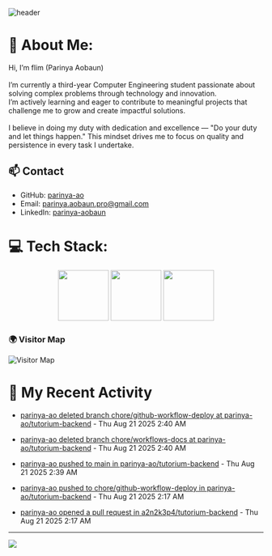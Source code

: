 ![header](https://capsule-render.vercel.app/api?type=waving&color=gradient&height=180&section=header&text=Parinya-Aobun&fontSize=32&animation=fadeIn)

# 💫 About Me:
Hi, I’m flim (Parinya Aobaun)<br><br>I’m currently a third-year Computer Engineering student passionate about solving complex problems through technology and innovation.  <br>I’m actively learning and eager to contribute to meaningful projects that challenge me to grow and create impactful solutions.<br><br>I believe in doing my duty with dedication and excellence — "Do your duty and let things happen." This mindset drives me to focus on quality and persistence in every task I undertake.<br>
## 📫 Contact
- GitHub: [parinya-ao](https://github.com/parinya-ao)
- Email: parinya.aobaun.pro@gmail.com
- LinkedIn: [parinya-aobaun](https://th.linkedin.com/in/parinya-aobaun)


# 💻 Tech Stack:
<div align="center">
  <img src="https://skillicons.dev/icons?i=python" width="100" height="100"/>
  <img src="https://skillicons.dev/icons?i=rust" width="100" height="100"/>
  <img src="https://skillicons.dev/icons?i=ts" width="100" height="100"/>
</div>

### 🌍 Visitor Map
![Visitor Map](https://api.visitorbadge.io/api/VisitorHit?user=parinya-ao&repo=parinya-ao&countColor=%237B1E7A)

# 📰 My Recent Activity
<!-- BLOG-POST-LIST:START -->

* <a href="https://github.com/" target="_blank">parinya-ao deleted branch chore/github-workflow-deploy at parinya-ao/tutorium-backend</a> - Thu Aug 21 2025 2:40 AM



* <a href="https://github.com/" target="_blank">parinya-ao deleted branch chore/workflows-docs at parinya-ao/tutorium-backend</a> - Thu Aug 21 2025 2:40 AM



* <a href="https://github.com/parinya-ao/tutorium-backend/compare/e7c5d1fc61...2886c24eb6" target="_blank">parinya-ao pushed to main in parinya-ao/tutorium-backend</a> - Thu Aug 21 2025 2:39 AM



* <a href="https://github.com/parinya-ao/tutorium-backend/compare/6d8f0e19e1...19c3d28a08" target="_blank">parinya-ao pushed to chore/github-workflow-deploy in parinya-ao/tutorium-backend</a> - Thu Aug 21 2025 2:17 AM



* <a href="https://github.com/a2n2k3p4/tutorium-backend/pull/23" target="_blank">parinya-ao opened a pull request in a2n2k3p4/tutorium-backend</a> - Thu Aug 21 2025 2:17 AM

<!-- BLOG-POST-LIST:END -->

---
[![](https://visitcount.itsvg.in/api?id=parinya-ao&icon=0&color=0)](https://visitcount.itsvg.in)
